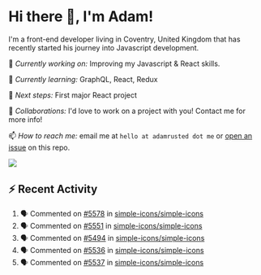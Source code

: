 # Hi there 👋, I'm Adam!

I'm a front-end developer living in Coventry, United Kingdom that has recently started his journey into Javascript development.

🔨 *Currently working on:* Improving my Javascript & React skills.

🌱 *Currently learning:* GraphQL, React, Redux

🎯 *Next steps:* First major React project

🤝 *Collaborations:* I'd love to work on a project with you! Contact me for more info!

📫 *How to reach me:* email me at `hello at adamrusted dot me` or [open an issue](https://github.com/adamrusted/adamrusted/issues/new) on this repo.

<a href="https://www.buymeacoffee.com/adamrusted" target="_blank"><img src="https://img.shields.io/static/v1?label=Buy%20Me%20A%20Coffee&message=adamrusted&color=FFDD00&logo=buy-me-a-coffee&logoColor=white"/></a>

## :zap: Recent Activity
<!--START_SECTION:activity-->
1. 🗣 Commented on [#5578](https://github.com/simple-icons/simple-icons/issues/5578) in [simple-icons/simple-icons](https://github.com/simple-icons/simple-icons)
2. 🗣 Commented on [#5551](https://github.com/simple-icons/simple-icons/issues/5551) in [simple-icons/simple-icons](https://github.com/simple-icons/simple-icons)
3. 🗣 Commented on [#5494](https://github.com/simple-icons/simple-icons/issues/5494) in [simple-icons/simple-icons](https://github.com/simple-icons/simple-icons)
4. 🗣 Commented on [#5536](https://github.com/simple-icons/simple-icons/issues/5536) in [simple-icons/simple-icons](https://github.com/simple-icons/simple-icons)
5. 🗣 Commented on [#5537](https://github.com/simple-icons/simple-icons/issues/5537) in [simple-icons/simple-icons](https://github.com/simple-icons/simple-icons)
<!--END_SECTION:activity-->
